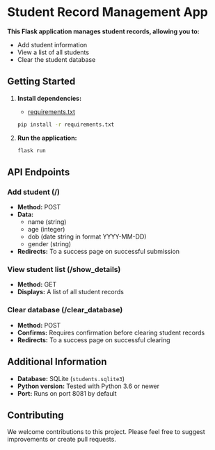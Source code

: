 # **Student Record Management App**

**This Flask application manages student records, allowing you to:**

- Add student information
- View a list of all students
- Clear the student database

## **Getting Started**

1. **Install dependencies:**

   - [requirements.txt](requirements.txt)

   ```bash
   pip install -r requirements.txt
   ```

2. **Run the application:**

   ```bash
   flask run
   ```

## **API Endpoints**

### **Add student (/)**

- **Method:** POST
- **Data:**
  - name (string)
  - age (integer)
  - dob (date string in format YYYY-MM-DD)
  - gender (string)
- **Redirects:** To a success page on successful submission

### **View student list (/show_details)**

- **Method:** GET
- **Displays:** A list of all student records

### **Clear database (/clear_database)**

- **Method:** POST
- **Confirms:** Requires confirmation before clearing student records
- **Redirects:** To a success page on successful clearing

## **Additional Information**

- **Database:** SQLite (`students.sqlite3`)
- **Python version:** Tested with Python 3.6 or newer
- **Port:** Runs on port 8081 by default

## **Contributing**

We welcome contributions to this project. Please feel free to suggest improvements or create pull requests.
